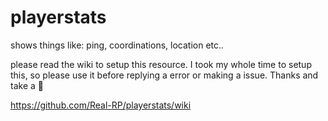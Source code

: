 # playerstats
shows things like: ping, coordinations, location etc..

please read the wiki to setup this resource. 
I took my whole time to setup this, so please use it before replying a error or making a issue.
Thanks and take a :hamburger:

https://github.com/Real-RP/playerstats/wiki
